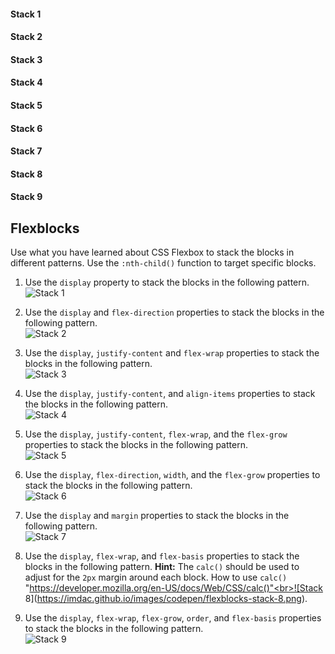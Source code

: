 <main class="container">
  <h4>Stack 1</h4>
  <div class="stack stack-1">
    <div class="block"></div>
    <div class="block"></div>
    <div class="block"></div>
  </div>
  
  <h4>Stack 2</h4>
  <div class="stack stack-2">
    <div class="block"></div>
    <div class="block"></div>
    <div class="block"></div>
  </div>
  
  <h4>Stack 3</h4>
  <div class="stack stack-3">
    <div class="block"></div>
    <div class="block"></div>
    <div class="block"></div>
    <div class="block"></div>
    <div class="block"></div>
    <div class="block"></div>
    <div class="block"></div>
    <div class="block"></div>
  </div>
  
  <h4>Stack 4</h4>
  <div class="stack stack-4">
    <div class="block"></div>
    <div class="block"></div>
    <div class="block"></div>
  </div>
  
  <h4>Stack 5</h4>
  <div class="stack stack-5">
    <div class="block"></div>
    <div class="block"></div>
    <div class="block"></div>
    <div class="block"></div>
    <div class="block"></div>
    <div class="block"></div>
    <div class="block"></div>
    <div class="block"></div>
  </div>
  
  <h4>Stack 6</h4>
  <div class="stack stack-6">
    <div class="block"></div>
    <div class="block"></div>
    <div class="block"></div>
  </div>
  
  <h4>Stack 7</h4>
  <div class="stack stack-7">
    <div class="block"></div>
    <div class="block"></div>
    <div class="block"></div>
  </div>
  
  <h4>Stack 8</h4>
  <div class="stack stack-8">
    <div class="block"></div>
    <div class="block"></div>
    <div class="block"></div>
    <div class="block"></div>
  </div>
  
  <h4>Stack 9</h4>
  <div class="stack stack-9">
    <div class="block"></div>
    <div class="block"></div>
    <div class="block"></div>
    <div class="block"></div>
    <div class="block"></div>
    <div class="block"></div>
  </div>
</main>
<div class="instructions">

## Flexblocks

Use what you have learned about CSS Flexbox to stack the blocks in different patterns. Use the `:nth-child()` function to target specific blocks.

1. Use the `display` property to stack the blocks in the following pattern.<br>![Stack 1](https://imdac.github.io/images/codepen/flexblocks-stack-1.png)

2. Use the `display` and `flex-direction` properties to stack the blocks in the following pattern.<br>![Stack 2](https://imdac.github.io/images/codepen/flexblocks-stack-2.png)

3. Use the `display`, `justify-content` and `flex-wrap` properties to stack the blocks in the following pattern.<br>![Stack 3](https://imdac.github.io/images/codepen/flexblocks-stack-3.png)

4. Use the `display`, `justify-content`, and `align-items` properties to stack the blocks in the following pattern.<br>![Stack 4](https://imdac.github.io/images/codepen/flexblocks-stack-4.png)

5. Use the `display`, `justify-content`, `flex-wrap`, and the `flex-grow` properties to stack the blocks in the following pattern.<br>![Stack 5](https://imdac.github.io/images/codepen/flexblocks-stack-5.png)

6. Use the `display`, `flex-direction`, `width`, and the `flex-grow` properties to stack the blocks in the following pattern.<br>![Stack 6](https://imdac.github.io/images/codepen/flexblocks-stack-6.png)

7. Use the `display` and `margin` properties to stack the blocks in the following pattern.<br>![Stack 7](https://imdac.github.io/images/codepen/flexblocks-stack-7.png)

8. Use the `display`, `flex-wrap`, and `flex-basis` properties to stack the blocks in the following pattern. **Hint:** The `calc()` should be used to adjust for the `2px` margin around each block. How to use `calc()` "https://developer.mozilla.org/en-US/docs/Web/CSS/calc()"<br>![Stack 8](https://imdac.github.io/images/codepen/flexblocks-stack-8.png).

9. Use the `display`, `flex-wrap`, `flex-grow`, `order`, and `flex-basis` properties to stack the blocks in the following pattern. <br>![Stack 9](https://imdac.github.io/images/codepen/flexblocks-stack-9.png)
